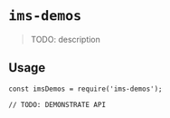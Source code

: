 # `ims-demos`

> TODO: description

## Usage

```
const imsDemos = require('ims-demos');

// TODO: DEMONSTRATE API
```
